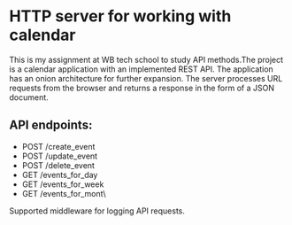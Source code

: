 # HTTP server for working with calendar 
This is my assignment at WB tech school to study API methods.The project is a calendar application with an implemented REST API. The application has an onion architecture for further expansion. 
The server processes URL requests from the browser and returns a response in the form of a JSON document. 
## API endpoints: 
- POST /create_event 
- POST /update_event 
- POST /delete_event 
- GET /events_for_day 
- GET /events_for_week 
- GET /events_for_mont\

Supported middleware for logging API requests.

